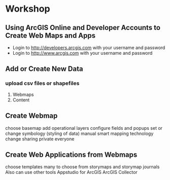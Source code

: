 # Workshop
## Using ArcGIS Online and Developer Accounts to Create Web Maps and Apps

* Login to http://developers.arcgis.com with your username and password
* Login to http://www.arcgis.com with your username and password

## Add or Create New Data
### upload csv files or shapefiles
1. Webmaps
2. Content

## Create Webmap
  choose basemap
  add operational layers
  configure fields and popups
  set or change symbology (styling of data)
    manual
    smart mapping technology
  change sharing
    private
    everyone
## Create Web Applications from Webmaps
  choose templates
  many to choose from
  storymaps and storymap journals
  Also can use other tools
    Appstudio for ArcGIS
    ArcGIS Collector
